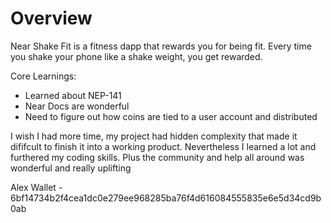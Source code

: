 # Overview

Near Shake Fit is a fitness dapp that rewards you for being fit. Every time you shake your phone like a shake weight, you get rewarded.

Core Learnings:
- Learned about NEP-141
- Near Docs are wonderful
- Need to figure out how coins are tied to a user account and distributed

I wish I had more time, my project had hidden complexity that made it dififcult to finish it into a working product. Nevertheless I learned a lot and furthered my coding skills. Plus the community and help all around was wonderful and really uplifting

Alex Wallet - 6bf14734b2f4cea1dc0e279ee968285ba76f4d616084555835e6e5d34cd9b0ab
